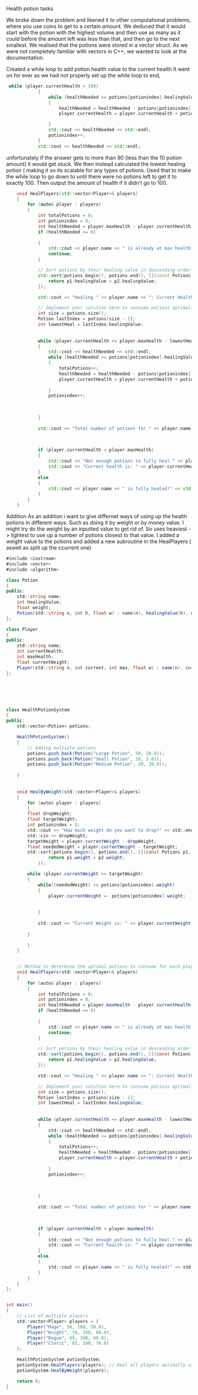   

Health potion tasks

We broke down the problem and likened it to other computational problems, where you use coins to get to a certain amount. 
We deduced that it would start with the potion with the highest volume and then use as many as it could before the amount left was less than that, and then go to the next smallest.
We realised that the potions were stored in a vector struct. 
As we were not completely familiar with vectors in C++, we wanted to look at the documentation.

Created a while loop to add potion health value to the current health
It went on for ever as we had not properly set up the while loop to end,
```cpp
 while (player.currentHealth < 100)
            {
                while (healthNeeded >= potions[potionindex].healingValue)
                {
                    healthNeeded = healthNeeded - potions[potionindex].healingValue;
                    player.currentHealth = player.currentHealth + potions[potionindex].healingValue;

                }
                std::cout << healthNeeded << std::endl;
                potionindex++;
            }
            std::cout << healthNeeded << std::endl;
```
unfortunately if the answer gets to more than 90 (less than the 10 potion amount) it would get stuck.
We then instead calculated the lowest healing potion ( making it so its scalable for any types of potions.
Used that to make the while loop to go down to until there were no potions left to get it to exactly 100.
Then output the amount of health if it didn’t go to 100.
```cpp
    void HealPlayers(std::vector<Player>& players)
    {
        for (auto& player : players)
        {
            int totalPotions = 0;
            int potionindex = 0;
            int healthNeeded = player.maxHealth - player.currentHealth;
            if (healthNeeded <= 0)
            
            {
                std::cout << player.name << " is already at max health!" << std::endl;
                continue;
            }

            // Sort potions by their healing value in descending order
            std::sort(potions.begin(), potions.end(), [](const Potion& p1, const Potion& p2) {
                return p1.healingValue > p2.healingValue;
            });

            std::cout << "Healing " << player.name << ": Current Health = " << player.currentHealth << ", Max Health = " << player.maxHealth << std::endl;

            // Implement your solution here to consume potions optimally based on healthNeeded for each player
            int size = potions.size();
            Potion lastIndex = potions[size - 1];
            int lowestHeal = lastIndex.healingValue;
            
            
            while (player.currentHealth <= player.maxHealth - lowestHeal)
            {
                std::cout << healthNeeded << std::endl;
                while (healthNeeded >= potions[potionindex].healingValue)
                {
                    totalPotions++;
                    healthNeeded = healthNeeded - potions[potionindex].healingValue;
                    player.currentHealth = player.currentHealth + potions[potionindex].healingValue;
                    
                }
                potionindex++;
                

                
            }
            
            std::cout << "Total number of potions for " << player.name << " is " << totalPotions << std::endl;
            
            

            if (player.currentHealth < player.maxHealth)
            {
                std::cout << "Not enough potions to fully heal " << player.name << "!" << std::endl;
                std::cout << "Current health is: " << player.currentHealth << std::endl;
            }
            else
            {
                std::cout << player.name << " is fully healed!" << std::endl;
            }
        }
    }
```

Addition
As an addition i want to give differnet ways of using up the health potions in different ways.
Such as doing it by weight or by money value.
I might try do the weight by an inputted value to get rid of. So uses heaviest -> lightest to use up a number of potions closest to that value.
I added a weight value to the potions and added a new subroutine in the HealPlayers ( aswell as split up the ccurrent one)







```cs
#include <iostream>
#include <vector>
#include <algorithm>

class Potion
{
public:
    std::string name;
    int healingValue;
    float weight;
    Potion(std::string n, int h, float w) : name(n), healingValue(h), weight(w) {}
};

class Player
{
public:
    std::string name;
    int currentHealth;
    int maxHealth;
    float currentWeight;
    Player(std::string n, int current, int max, float w) : name(n), currentHealth(current), maxHealth(max), currentWeight(w) {}
};






class HealthPotionSystem
{
public:
    std::vector<Potion> potions;

    HealthPotionSystem()
    {
        // Adding multiple potions
        potions.push_back(Potion("Large Potion", 50, 20.0));
        potions.push_back(Potion("Small Potion", 10, 5.0));
        potions.push_back(Potion("Medium Potion", 20, 10.0));
       
    }
    
    
    void HealByWeight(std::vector<Player>& players)
    {
        for (auto& player : players)
        {
        float dropWeight;
        float targetWeight;
        int potionindex = 0;
        std::cout << "How much weight do you want to drop?" << std::endl;
        std::cin >> dropWeight;
        targetWeight = player.currentWeight - dropWeight;
        float neededWeight = player.currentWeight - targetWeight;
        std::sort(potions.begin(), potions.end(), [](const Potion& p1, const Potion& p2) {
                return p1.weight > p2.weight;
            });

        while (player.currentWeight >= targetWeight)
        {
            while((neededWeight) >= potions[potionindex].weight)
            {
                player.currentWeight =- potions[potionindex].weight;
                
                
            }
            
            std::cout << "Current Weight is: " << player.currentWeight << std::endl;
            
        }
        
        }
    }


    // Method to determine the optimal potions to consume for each player
    void HealPlayers(std::vector<Player>& players)
    {
        for (auto& player : players)
        {
            int totalPotions = 0;
            int potionindex = 0;
            int healthNeeded = player.maxHealth - player.currentHealth;
            if (healthNeeded <= 0)
            
            {
                std::cout << player.name << " is already at max health!" << std::endl;
                continue;
            }

            // Sort potions by their healing value in descending order
            std::sort(potions.begin(), potions.end(), [](const Potion& p1, const Potion& p2) {
                return p1.healingValue > p2.healingValue;
            });

            std::cout << "Healing " << player.name << ": Current Health = " << player.currentHealth << ", Max Health = " << player.maxHealth << std::endl;

            // Implement your solution here to consume potions optimally based on healthNeeded for each player
            int size = potions.size();
            Potion lastIndex = potions[size - 1];
            int lowestHeal = lastIndex.healingValue;
            
            
            while (player.currentHealth <= player.maxHealth - lowestHeal)
            {
                std::cout << healthNeeded << std::endl;
                while (healthNeeded >= potions[potionindex].healingValue)
                {
                    totalPotions++;
                    healthNeeded = healthNeeded - potions[potionindex].healingValue;
                    player.currentHealth = player.currentHealth + potions[potionindex].healingValue;
                    
                }
                potionindex++;
                

                
            }
            
            std::cout << "Total number of potions for " << player.name << " is " << totalPotions << std::endl;
            
            

            if (player.currentHealth < player.maxHealth)
            {
                std::cout << "Not enough potions to fully heal " << player.name << "!" << std::endl;
                std::cout << "Current health is: " << player.currentHealth << std::endl;
            }
            else
            {
                std::cout << player.name << " is fully healed!" << std::endl;
            }
        }
    }
};


int main()
{
    // List of multiple players
    std::vector<Player> players = {
        Player("Mage", 50, 100, 50.0),
        Player("Knight", 70, 100, 80.0),
        Player("Rogue", 65, 100, 60.0),
        Player("Cleric", 85, 100, 70.0)
    };

    HealthPotionSystem potionSystem;
    potionSystem.HealPlayers(players); // Heal all players optimally using available potions
    potionSystem.HealByWeight(players);

    return 0;
}
